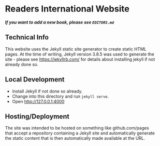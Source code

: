 # Readers International Website
_**If you want to add a new book, please see `EDITORS.md`**_

## Technical Info
This website uses the Jekyll static site generator to create static HTML pages.
At the time of writing, Jekyll version 3.8.5 was used to generate the site -
please see https://jekyllrb.com/ for details about installing jekyll if not
already done so.

## Local Development

- Install Jekyll if not done so already.
- Change into this directory and run `jekyll serve`.
- Open http://127.0.0.1:4000

## Hosting/Deployment

The site was intended to be hosted on something like github.com/pages that
accept a repository containing a Jekyll site and automatically generate the
static content that is then automatically made available at the URL.
